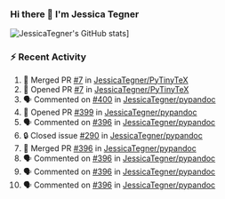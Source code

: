 ### Hi there 👋 I'm Jessica Tegner

![JessicaTegner's GitHub stats](https://github-readme-stats.vercel.app/api?username=jessicategner)]


### :zap: Recent Activity

<!--START_SECTION:activity-->
1. 🎉 Merged PR [#7](https://github.com/JessicaTegner/PyTinyTeX/pull/7) in [JessicaTegner/PyTinyTeX](https://github.com/JessicaTegner/PyTinyTeX)
2. 💪 Opened PR [#7](https://github.com/JessicaTegner/PyTinyTeX/pull/7) in [JessicaTegner/PyTinyTeX](https://github.com/JessicaTegner/PyTinyTeX)
3. 🗣 Commented on [#400](https://github.com/JessicaTegner/pypandoc/issues/400#issuecomment-2674093409) in [JessicaTegner/pypandoc](https://github.com/JessicaTegner/pypandoc)
4. 💪 Opened PR [#399](https://github.com/JessicaTegner/pypandoc/pull/399) in [JessicaTegner/pypandoc](https://github.com/JessicaTegner/pypandoc)
5. 🗣 Commented on [#396](https://github.com/JessicaTegner/pypandoc/pull/396#issuecomment-2663771207) in [JessicaTegner/pypandoc](https://github.com/JessicaTegner/pypandoc)
6. 🔒 Closed issue [#290](https://github.com/JessicaTegner/pypandoc/issues/290) in [JessicaTegner/pypandoc](https://github.com/JessicaTegner/pypandoc)
7. 🎉 Merged PR [#396](https://github.com/JessicaTegner/pypandoc/pull/396) in [JessicaTegner/pypandoc](https://github.com/JessicaTegner/pypandoc)
8. 🗣 Commented on [#396](https://github.com/JessicaTegner/pypandoc/pull/396#issuecomment-2663763176) in [JessicaTegner/pypandoc](https://github.com/JessicaTegner/pypandoc)
9. 🗣 Commented on [#396](https://github.com/JessicaTegner/pypandoc/pull/396#issuecomment-2661141675) in [JessicaTegner/pypandoc](https://github.com/JessicaTegner/pypandoc)
10. 🗣 Commented on [#396](https://github.com/JessicaTegner/pypandoc/pull/396#issuecomment-2629050116) in [JessicaTegner/pypandoc](https://github.com/JessicaTegner/pypandoc)
<!--END_SECTION:activity-->
